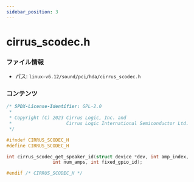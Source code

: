```yaml
---
sidebar_position: 3
---
```

# cirrus_scodec.h

### ファイル情報

- パス: `linux-v6.12/sound/pci/hda/cirrus_scodec.h`

### コンテンツ

```h
/* SPDX-License-Identifier: GPL-2.0
 *
 * Copyright (C) 2023 Cirrus Logic, Inc. and
 *                    Cirrus Logic International Semiconductor Ltd.
 */

#ifndef CIRRUS_SCODEC_H
#define CIRRUS_SCODEC_H

int cirrus_scodec_get_speaker_id(struct device *dev, int amp_index,
				 int num_amps, int fixed_gpio_id);

#endif /* CIRRUS_SCODEC_H */

```
